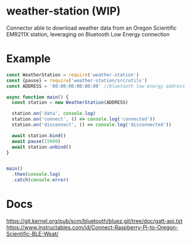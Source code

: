# weather-station (WIP)
Connector able to download weather data from an Oregon Scientific EMR211X station, leveraging on Bluetooth Low Energy connection

# Example
````javascript
const WeatherStation = require('weather-station')
const {pause} = require('weather-station/src/utils')
const ADDRESS = '00:00:00:00:00:00' //bluetooth low energy address

async function main() {
  const station = new WeatherStation(ADDRESS)

  station.on('data', console.log)
  station.on('connect', () => console.log('connected'))
  station.on('disconnect', () => console.log('disconnected'))

  await station.bind()
  await pause(15000)
  await station.unbind()
}


main()
  .then(console.log)
  .catch(console.error)
````

# Docs
https://git.kernel.org/pub/scm/bluetooth/bluez.git/tree/doc/gatt-api.txt
https://www.instructables.com/id/Connect-Raspberry-Pi-to-Oregon-Scientific-BLE-Weat/

